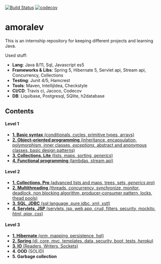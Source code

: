 [![Build Status](https://travis-ci.org/AlexandrMoralev/amoralev.svg?branch=master)](https://travis-ci.org/AlexandrMoralev/amoralev)
[![codecov](https://codecov.io/gh/AlexandrMoralev/amoralev/branch/master/graph/badge.svg)](https://codecov.io/gh/AlexandrMoralev/amoralev)



# amoralev
This is an internship repository for keeping different projects and learning Java.

Used stuff:
* **Lang**: Java 8/11, Sql, Javascript es5
* **Frameworks & Libs**: Spring 5, Hibernate 5, Servlet api, Stream api, Concurrency, Collections   
* **Testing**: Junit 4/5, Hamcrest  
* **Tools**: Maven, IntellijIdea, Checkstyle
* **CI/CD**:  Travis ci, Jacoco, Codecov
* **DB**: Liquibase, Postgresql, SQlite, h2database

## Contents

#### Level 1
* [**1. Basic syntax** (conditionals, cycles, primitive types, arrays)](https://github.com/AlexandrMoralev/amoralev/tree/master/chapter_001)
* [**2. Object-oriented programming** (inheritance, encapsulation, polymorphism, inner classes, _exceptions_, abstract and anonymous classes, basic design patterns)](https://github.com/AlexandrMoralev/amoralev/tree/master/chapter_002)
* [**3. Collections. Lite** (lists, maps, sorting, *generics*)](https://github.com/AlexandrMoralev/amoralev/tree/master/chapter_003)
* [**4. Functional programming** (lambdas, stream api)](https://github.com/AlexandrMoralev/amoralev/tree/master/chapter_004)
#### Level 2
* [**1. Collections. Pro** (advanced lists and maps, trees, sets, *generics pro*)](https://github.com/AlexandrMoralev/amoralev/tree/master/chapter_005)
* [**2. Multithreading** (threads, concurrency, synchronize, monitor, deadlock, non blocking algorithm, producer-consumer pattern, locks, thead pools)](https://github.com/AlexandrMoralev/amoralev/tree/master/chapter_006)
* [**3. SQL, JDBC** (sql language, pure jdbc, xml, xstl)](https://github.com/AlexandrMoralev/amoralev/tree/master/chapter_007)
* [**4. Servlets, JSP** (servlets, jsp, web app, crud, filters, security, mockito, *html, ajax, css*)](https://github.com/AlexandrMoralev/amoralev/tree/master/chapter_008)
#### Level 3
* [**1. Hibernate** (orm, mapping, persistence, hql)](https://github.com/AlexandrMoralev/amoralev/tree/master/chapter_010)
* [**2. Spring** (di, core, mvc, templates, data, security, boot, tests, *heroku*)](https://github.com/AlexandrMoralev/amoralev/tree/master/chapter_011)
* [**3. IO** (Readers, Writers, Sockets)](https://github.com/AlexandrMoralev/amoralev/tree/master/chapter_009)
* **4. OOD** (SOLID)
* **5. Garbage collection**